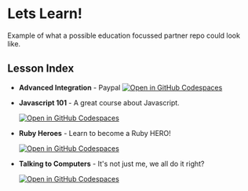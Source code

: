 # Lets Learn!
Example of what a possible education focussed partner repo could look like.


## Lesson Index

- **Advanced Integration** - Paypal
[![Open in GitHub Codespaces](https://github.com/codespaces/badge.svg)](https://codespaces.new/im-infomagnus/paypal-docs-KR?quickstart=1&devcontainer_path=.devcontainer%2Fadvanced-integration%2Fdevcontainer.json)

- **Javascript 101** - A great course about Javascript.

   [![Open in GitHub Codespaces](https://github.com/codespaces/badge.svg)](https://codespaces.new/im-infomagnus/paypal-docs-KR?quickstart=1&devcontainer_path=.devcontainer%2Fai%2Fdevcontainer.json)

- **Ruby Heroes** - Learn to become a Ruby HERO!
  
   [![Open in GitHub Codespaces](https://github.com/codespaces/badge.svg)](https://codespaces.new/im-infomagnus/paypal-docs-KR?quickstart=1&devcontainer_path=.devcontainer%2Fruby%2Fdevcontainer.json)

- **Talking to Computers** - It's not just me, we all do it right?
  
   [![Open in GitHub Codespaces](https://github.com/codespaces/badge.svg)](https://codespaces.new/im-infomagnus/paypal-docs-KR?quickstart=1&devcontainer_path=.devcontainer%2Fai%2Fdevcontainer.json)

